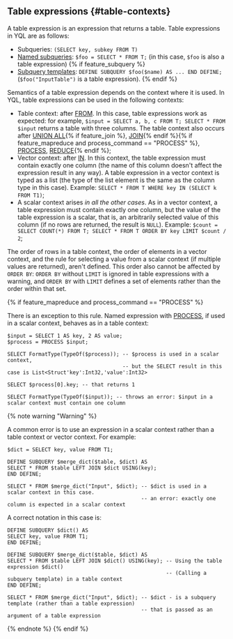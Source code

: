 ## Table expressions {#table-contexts}

A table expression is an expression that returns a table. Table expressions in YQL are as follows:

* Subqueries: `(SELECT key, subkey FROM T)`
* [Named subqueries](#named-nodes): `$foo = SELECT * FROM T;` (in this case, `$foo` is also a table expression)
{% if feature_subquery %}
* [Subquery templates](../../subquery.md#define-subquery): `DEFINE SUBQUERY $foo($name) AS ... END DEFINE;` (`$foo("InputTable")` is a table expression).
{% endif %}

Semantics of a table expression depends on the context where it is used. In YQL, table expressions can be used in the following contexts:

* Table context: after [FROM](../../select/from.md).
In this case, table expressions work as expected: for example, `$input = SELECT a, b, c FROM T; SELECT * FROM $input` returns a table with three columns.
The table context also occurs after [UNION ALL](../../select/union.md#unionall){% if feature_join %}, [JOIN](../../join.md#join){% endif %}{% if feature_mapreduce and process_command == "PROCESS" %}, [PROCESS](../../process.md#process), [REDUCE](../../reduce.md#reduce){% endif %};
* Vector context: after [IN](#in). In this context, the table expression must contain exactly one column (the name of this column doesn't affect the expression result in any way).
A table expression in a vector context is typed as a list (the type of the list element is the same as the column type in this case). Example: `SELECT * FROM T WHERE key IN (SELECT k FROM T1)`;
* A scalar context arises _in all the other cases_. As in a vector context, a table expression must contain exactly one column, but the value of the table expression is a scalar, that is, an arbitrarily selected value of this column (if no rows are returned, the result is `NULL`). Example: `$count = SELECT COUNT(*) FROM T; SELECT * FROM T ORDER BY key LIMIT $count / 2`;

The order of rows in a table context, the order of elements in a vector context, and the rule for selecting a value from a scalar context (if multiple values are returned), aren't defined. This order also cannot be affected by `ORDER BY`: `ORDER BY` without `LIMIT` is ignored in table expressions with a warning, and `ORDER BY` with `LIMIT` defines a set of elements rather than the order within that set.

{% if feature_mapreduce and process_command == "PROCESS" %}

There is an exception to this rule. Named expression with [PROCESS](../../process.md#process), if used in a scalar context, behaves as in a table context:

```yql
$input = SELECT 1 AS key, 2 AS value;
$process = PROCESS $input;

SELECT FormatType(TypeOf($process)); -- $process is used in a scalar context,
                                     -- but the SELECT result in this case is List<Struct'key':Int32,'value':Int32>

SELECT $process[0].key; -- that returns 1

SELECT FormatType(TypeOf($input)); -- throws an error: $input in a scalar context must contain one column
```

{% note warning "Warning" %}

A common error is to use an expression in a scalar context rather than a table context or vector context. For example:

```yql
$dict = SELECT key, value FROM T1;

DEFINE SUBQUERY $merge_dict($table, $dict) AS
SELECT * FROM $table LEFT JOIN $dict USING(key);
END DEFINE;

SELECT * FROM $merge_dict("Input", $dict); -- $dict is used in a scalar context in this case.
                                           -- an error: exactly one column is expected in a scalar context
```

A correct notation in this case is:

```yql
DEFINE SUBQUERY $dict() AS
SELECT key, value FROM T1;
END DEFINE;

DEFINE SUBQUERY $merge_dict($table, $dict) AS
SELECT * FROM $table LEFT JOIN $dict() USING(key); -- Using the table expression $dict()
                                                   -- (Calling a subquery template) in a table context
END DEFINE;

SELECT * FROM $merge_dict("Input", $dict); -- $dict - is a subquery template (rather than a table expression)
                                           -- that is passed as an argument of a table expression
```

{% endnote %}
{% endif %}


